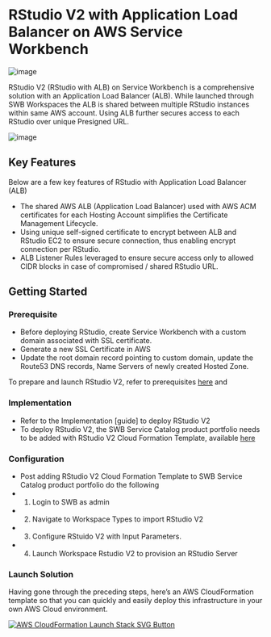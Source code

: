 # RStudio V2 with Application Load Balancer on AWS Service Workbench

  ![image](https://user-images.githubusercontent.com/73109773/119454257-fbd76800-bd55-11eb-8292-cb2533e549a0.png)

RStudio V2 (RStudio with ALB) on Service Workbench is a comprehensive solution with an Application Load Balancer (ALB).  While launched through SWB
Workspaces the ALB is shared between multiple RStudio instances within same AWS account. Using ALB further secures access to each RStudio over unique 
Presigned URL.

  ![image](https://user-images.githubusercontent.com/73109773/119454593-5375d380-bd56-11eb-89fb-cf11328ed468.png)

## Key Features
Below are a few key features of RStudio with Application Load Balancer (ALB)
*	The shared AWS ALB (Application Load Balancer) used with AWS ACM certificates for each Hosting Account simplifies the Certificate Management Lifecycle.
*	Using unique self-signed certificate to encrypt between ALB and RStudio EC2 to ensure secure connection, thus enabling encrypt connection per RStudio.
*	ALB Listener Rules leveraged to ensure secure access only to allowed CIDR blocks in case of compromised / shared RStudio URL.

## Getting Started
### Prerequisite
* Before deploying RStudio, create Service Workbench with a custom domain associated with SSL certificate. 
* Generate a new SSL Certificate in AWS
* Update the root domain record pointing to custom domain, update the Route53 DNS records, Name Servers of newly created Hosted Zone. 

To prepare and launch RStudio V2, refer to prerequisites [here](https://github.com/RLOpenCatalyst/Service_Workbench_Templates/blob/main/RStudio/Prerequisite/prerequisite.md) and
### Implementation
* Refer to the Implementation [guide] to deploy RStudio V2
* To deploy RStudio V2, the SWB Service Catalog product portfolio needs to be added with RStudio V2 Cloud Formation Template, available [here](https://github.com/RLOpenCatalyst/Service_Workbench_Templates/blob/main/RStudio/ec2-rlrstudio.yaml)
### Configuration
* Post adding RStudio V2 Cloud Formation Template to SWB Service Catalog product portfolio do the following
* 1. Login to SWB as admin
* 2. Navigate to Workspace Types to import RStudio V2 
* 3. Configure RStuido V2 with Input Parameters.
* 4. Launch Workspace Rstudio V2 to provision an RStudio Server
### Launch Solution
Having gone through the preceding steps, here’s an AWS CloudFormation template so that you can quickly and easily deploy this infrastructure in your own 
AWS Cloud environment.

[![AWS CloudFormation Launch Stack SVG Button](https://cdn.rawgit.com/buildkite/cloudformation-launch-stack-button-svg/master/launch-stack.svg)](https://console.aws.amazon.com/cloudformation/home?region=us-east-1#/stacks/new?stackName=rlrstudio&templateURL=https://rlswb.s3.amazonaws.com/ec2-rlrstudio.yaml)

